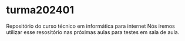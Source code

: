 # turma202401
Repositório do curso técnico em informática para internet
Nós iremos utilizar esse resositório nas próximas aulas para testes em sala de aula.
